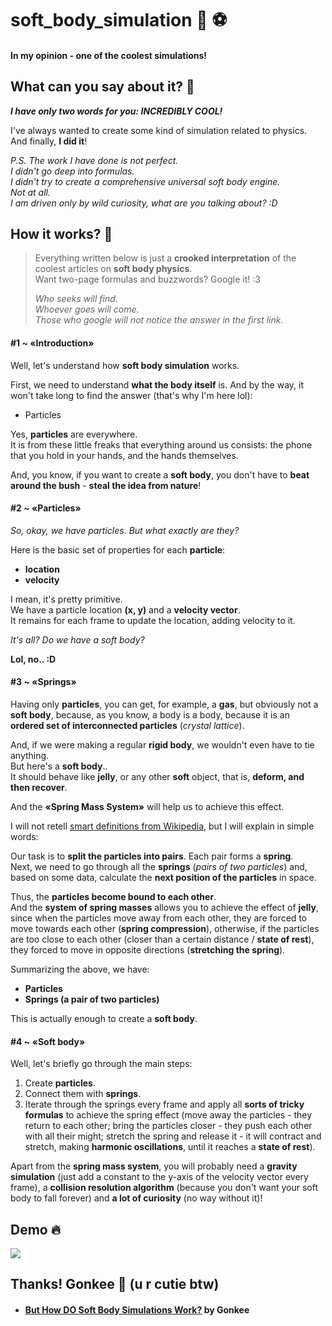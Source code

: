# soft_body_simulation :panda_face: :soccer:
#### In my opinion - one of the coolest simulations!

## What can you say about it? :raising_hand:
_**I have only two words for you: INCREDIBLY COOL!**_

I've always wanted to create some kind of simulation related to physics.  
And finally, **I did it**!  

_P.S. The work I have done is not perfect.  
I didn't go deep into formulas.  
I didn't try to create a comprehensive universal soft body engine.  
Not at all.  
I am driven only by wild curiosity, what are you talking about? :D_

## How it works? :hatching_chick:
> Everything written below is just a **crooked interpretation** of the coolest articles on **soft body physics**.  
> Want two-page formulas and buzzwords? Google it! :3
> 
> _Who seeks will find._  
> _Whoever goes will come._  
> _Those who google will not notice the answer in the first link._

#### #1 ~ «Introduction»
Well, let's understand how **soft body simulation** works.  

First, we need to understand **what the body itself** is. And by the way, it won't take long to find the answer (that's why I'm here lol):
- Particles

Yes, **particles** are everywhere.  
It is from these little freaks that everything around us consists: the phone that you hold in your hands, and the hands themselves.  

And, you know, if you want to create a **soft body**, you don't have to **beat around the bush** - **steal the idea from nature**!

#### #2 ~ «Particles»
_So, okay, we have particles. But what exactly are they?_

Here is the basic set of properties for each **particle**:
- **location**
- **velocity**

I mean, it's pretty primitive.  
We have a particle location **(x, y)** and a **velocity vector**.  
It remains for each frame to update the location, adding velocity to it.  

_It's all? Do we have a soft body?_

**Lol, no.. :D**

#### #3 ~ «Springs»
Having only **particles**, you can get, for example, a **gas**, but obviously not a **soft body**, because, as you know, a body is a body, because it is an **ordered set of interconnected particles** (_crystal lattice_).  

And, if we were making a regular **rigid body**, we wouldn't even have to tie anything.  
But here's a **soft body**..  
It should behave like **jelly**, or any other **soft** object, that is, **deform, and then recover**.  

And the **«Spring Mass System»** will help us to achieve this effect.  

I will not retell [smart definitions from Wikipedia](https://en.wikipedia.org/wiki/Soft-body_dynamics), but I will explain in simple words:  

Our task is to **split the particles into pairs**. Each pair forms a **spring**.  
Next, we need to go through all the **springs** (_pairs of two particles_) and, based on some data, calculate the **next position of the particles** in space.  

Thus, the **particles become bound to each other**.  
And the **system of spring masses** allows you to achieve the effect of **jelly**, since when the particles move away from each other, they are forced to move towards each other (**spring compression**), otherwise, if the particles are too close to each other (closer than a certain distance / **state of rest**), they forced to move in opposite directions (**stretching the spring**).  

Summarizing the above, we have:
- **Particles**
- **Springs (a pair of two particles)**

This is actually enough to create a **soft body**.  

#### #4 ~ «Soft body»
Well, let's briefly go through the main steps:
1. Create **particles**.
2. Connect them with **springs**.
3. Iterate through the springs every frame and apply all **sorts of tricky formulas** to achieve the spring effect (move away the particles - they return to each other; bring the particles closer - they push each other with all their might; stretch the spring and release it - it will contract and stretch, making **harmonic oscillations**, until it reaches a **state of rest**).

Apart from the **spring mass system**, you will probably need a **gravity simulation** (just add a constant to the y-axis of the velocity vector every frame), a **collision resolution algorithm** (because you don't want your soft body to fall forever) and **a lot of curiosity** (no way without it)!  

## Demo 🔥
<kbd>
  <a href="https://www.youtube.com/watch?v=r1O-JMuGJYU">
    <img src="https://user-images.githubusercontent.com/56264511/175388973-2723ae31-da4b-422f-9a5f-dac133e92698.png">
  </a>
</kbd>

## Thanks! Gonkee :sparkling_heart: (u r cutie btw)
* #### [But How DO Soft Body Simulations Work?](https://www.youtube.com/watch?v=kyQP4t_wOGI&t=527s&ab_channel=Gonkee) by Gonkee
